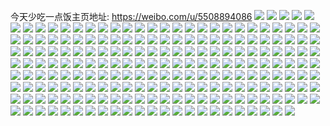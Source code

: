 今天少吃一点饭主页地址: https://weibo.com/u/5508894086 
![](https://wx4.sinaimg.cn/mw2000/0060OL0qgy1h8pbscto7lj30u0190n1u.jpg) 
![](https://wx4.sinaimg.cn/mw2000/0060OL0qgy1h8pbsd6j35j30u0190tik.jpg) 
![](https://wx4.sinaimg.cn/mw2000/0060OL0qgy1h8pbsdio2fj30u0190n4p.jpg) 
![](https://wx4.sinaimg.cn/mw2000/0060OL0qgy1h8pbsdv8yuj30u0190jvw.jpg) 
![](https://wx4.sinaimg.cn/mw2000/0060OL0qgy1h8pbse8eelj30u0190ahs.jpg) 
![](https://wx4.sinaimg.cn/mw2000/0060OL0qgy1h8pbscjf85j30u019049m.jpg) 
![](https://wx4.sinaimg.cn/mw2000/0060OL0qgy1h72valzrfsj30v60k2wfe.jpg) 
![](https://wx4.sinaimg.cn/mw2000/0060OL0qgy1h72van2ic3j30zo0k8aiv.jpg) 
![](https://wx4.sinaimg.cn/mw2000/0060OL0qgy1h72val9vmcj30uq0kbdgs.jpg) 
![](https://wx4.sinaimg.cn/mw2000/0060OL0qgy1h6unj6bzwvj32c0340u0x.jpg) 
![](https://wx4.sinaimg.cn/mw2000/0060OL0qgy1h6unjx4jdkj324u2mgx6p.jpg) 
![](https://wx4.sinaimg.cn/mw2000/0060OL0qgy1h6unjsr44fj31wu2g1hdv.jpg) 
![](https://wx4.sinaimg.cn/mw2000/0060OL0qgy1h6unj80s21j31yv2miqv6.jpg) 
![](https://wx4.sinaimg.cn/mw2000/0060OL0qgy1h6unjc8dchj321a2ri1l0.jpg) 
![](https://wx4.sinaimg.cn/mw2000/0060OL0qgy1h6unjfv0qej31j01v8e82.jpg) 
![](https://wx4.sinaimg.cn/mw2000/0060OL0qgy1h6unjj1qevj31zp2blkdc.jpg) 
![](https://wx4.sinaimg.cn/mw2000/0060OL0qgy1h6unjnjbbij32c0340hdt.jpg) 
![](https://wx4.sinaimg.cn/mw2000/0060OL0qgy1h6unk1pw6cj31j024bhdu.jpg) 
![](https://wx4.sinaimg.cn/mw2000/0060OL0qgy1h6r4ewpjt0j31kw23ukjl.jpg) 
![](https://wx4.sinaimg.cn/mw2000/0060OL0qgy1h6r4f03sq4j31kw23unpd.jpg) 
![](https://wx4.sinaimg.cn/mw2000/0060OL0qgy1h6r4f2bpa2j31kw23utdq.jpg) 
![](https://wx4.sinaimg.cn/mw2000/0060OL0qgy1h6r4f9cearj31kw23unpd.jpg) 
![](https://wx4.sinaimg.cn/mw2000/0060OL0qgy1h6r4f2vk1tj30zm0jlgno.jpg) 
![](https://wx4.sinaimg.cn/mw2000/0060OL0qgy1h6r4fc3i75j31kw23uhdt.jpg) 
![](https://wx4.sinaimg.cn/mw2000/0060OL0qgy1h6r4f6i59wj32c03404qq.jpg) 
![](https://wx4.sinaimg.cn/mw2000/0060OL0qgy1h6a0b1h5ulj31m125zkjm.jpg) 
![](https://wx4.sinaimg.cn/mw2000/0060OL0qgy1h6a0bce47uj31sc2dsh2f.jpg) 
![](https://wx4.sinaimg.cn/mw2000/0060OL0qgy1h6a0b6twiij31n8246dul.jpg) 
![](https://wx4.sinaimg.cn/mw2000/0060OL0qgy1h6a0bgwkyrj31sc28mu0y.jpg) 
![](https://wx4.sinaimg.cn/mw2000/0060OL0qgy1h6a0blwmrxj31sc24b7k1.jpg) 
![](https://wx4.sinaimg.cn/mw2000/0060OL0qgy1h6a0axoi9kj31sc2ds4eh.jpg) 
![](https://wx4.sinaimg.cn/mw2000/0060OL0qgy1h4reavctm0j32c02xekjn.jpg) 
![](https://wx4.sinaimg.cn/mw2000/0060OL0qgy1h4reaxo6raj321q2ftx6q.jpg) 
![](https://wx4.sinaimg.cn/mw2000/0060OL0qgy1h4reb0q6zkj32c02ugnpf.jpg) 
![](https://wx4.sinaimg.cn/mw2000/0060OL0qgy1h4reb3izqaj32502uonpf.jpg) 
![](https://wx4.sinaimg.cn/mw2000/0060OL0qgy1h3hexw9lk6j30zo1epu0x.jpg) 
![](https://wx4.sinaimg.cn/mw2000/0060OL0qgy1h1ba3o89mxj30oj0w1dol.jpg) 
![](https://wx4.sinaimg.cn/mw2000/0060OL0qgy1h1ba3oot82j30so14ktl4.jpg) 
![](https://wx4.sinaimg.cn/mw2000/0060OL0qgy1h02udgehioj32c0340e81.jpg) 
![](https://wx4.sinaimg.cn/mw2000/0060OL0qgy1h02uduyb3vj31sc2ds1k5.jpg) 
![](https://wx4.sinaimg.cn/mw2000/0060OL0qgy1gzhwp0pii1j31sc2dse1s.jpg) 
![](https://wx4.sinaimg.cn/mw2000/0060OL0qgy1gzhwp20al6j32cw2c04qp.jpg) 
![](https://wx4.sinaimg.cn/mw2000/0060OL0qgy1gzhwp02gf2j31sc2dsu0x.jpg) 
![](https://wx4.sinaimg.cn/mw2000/0060OL0qgy1gzhwp2gmuzj30wm16ywlw.jpg) 
![](https://wx4.sinaimg.cn/mw2000/0060OL0qgy1gylj47nlbnj31sc2dsb2a.jpg) 
![](https://wx4.sinaimg.cn/mw2000/0060OL0qgy1gylj48vq4jj31sc2ds7wi.jpg) 
![](https://wx4.sinaimg.cn/mw2000/0060OL0qgy1gylj4a399zj31sc2ds7wi.jpg) 
![](https://wx4.sinaimg.cn/mw2000/0060OL0qgy1gylj461c6wj31sc2dse82.jpg) 
![](https://wx4.sinaimg.cn/mw2000/0060OL0qgy1gy0rh388wij31ny292u0x.jpg) 
![](https://wx4.sinaimg.cn/mw2000/0060OL0qgy1gy0rh26bo2j31vj2uj7wi.jpg) 
![](https://wx4.sinaimg.cn/mw2000/0060OL0qgy1gy0rh0tmp2j31sc2ds4qq.jpg) 
![](https://wx4.sinaimg.cn/mw2000/0060OL0qgy1gy0rh445rfj31sc2dsu0x.jpg) 
![](https://wx4.sinaimg.cn/mw2000/0060OL0qgy1gx38h4zi8qj31sc2dsnpd.jpg) 
![](https://wx4.sinaimg.cn/mw2000/0060OL0qgy1gx38h5wtzjj31sc2dska2.jpg) 
![](https://wx4.sinaimg.cn/mw2000/0060OL0qgy1gx38h77tr2j31sc2dstvy.jpg) 
![](https://wx4.sinaimg.cn/mw2000/0060OL0qgy1gwhauf51ehj31sc2ds7wi.jpg) 
![](https://wx4.sinaimg.cn/mw2000/0060OL0qgy1gwhauh89ytj31kw258x6p.jpg) 
![](https://wx4.sinaimg.cn/mw2000/0060OL0qgy1gwhauj78sfj31sc2d0u0x.jpg) 
![](https://wx4.sinaimg.cn/mw2000/0060OL0qgy1gwhaunra0oj31sc27oqv5.jpg) 
![](https://wx4.sinaimg.cn/mw2000/0060OL0qgy1gwf2yfj70jj31sc2dsx6p.jpg) 
![](https://wx4.sinaimg.cn/mw2000/0060OL0qgy1gwf2yhrcgbj31sc2dsx6p.jpg) 
![](https://wx4.sinaimg.cn/mw2000/0060OL0qgy1gwf2ylyy85j31sc2ds1ky.jpg) 
![](https://wx4.sinaimg.cn/mw2000/0060OL0qgy1gwctdv24gvj30lu05w0tp.jpg) 
![](https://wx4.sinaimg.cn/mw2000/0060OL0qgy1gwctdupwm5j30mz09wdi3.jpg) 
![](https://wx4.sinaimg.cn/mw2000/0060OL0qgy1gwaclyhwl4j31sc2dsnpe.jpg) 
![](https://wx4.sinaimg.cn/mw2000/0060OL0qgy1gwacm53t7zj32c02zru0z.jpg) 
![](https://wx4.sinaimg.cn/mw2000/0060OL0qgy1gwacmcg4n1j32c0340b2c.jpg) 
![](https://wx4.sinaimg.cn/mw2000/0060OL0qgy1gwacmkksp3j32c0340npf.jpg) 
![](https://wx4.sinaimg.cn/mw2000/0060OL0qgy1gw978ve13aj32c03401ky.jpg) 
![](https://wx4.sinaimg.cn/mw2000/0060OL0qgy1gw978xeuw1j32c0340x6p.jpg) 
![](https://wx4.sinaimg.cn/mw2000/0060OL0qgy1gw9790f3oij32c03401ky.jpg) 
![](https://wx4.sinaimg.cn/mw2000/0060OL0qgy1gw5rqn00sdj31u71qt7wh.jpg) 
![](https://wx4.sinaimg.cn/mw2000/0060OL0qgy1gw5rqkzn1uj32c0340e82.jpg) 
![](https://wx4.sinaimg.cn/mw2000/0060OL0qgy1gw3h6f5mr1j32c0340x6p.jpg) 
![](https://wx4.sinaimg.cn/mw2000/0060OL0qgy1gw3h6cg9vsj30h50sjn2p.jpg) 
![](https://wx4.sinaimg.cn/mw2000/0060OL0qgy1gw3h6lhpfnj325x2vwhdv.jpg) 
![](https://wx4.sinaimg.cn/mw2000/0060OL0qgy1gw3h6s4fumj32c02ps4qs.jpg) 
![](https://wx4.sinaimg.cn/mw2000/0060OL0qgy1gw3h6xomq5j32c0340x6p.jpg) 
![](https://wx4.sinaimg.cn/mw2000/0060OL0qgy1gw3h6uqbrrj32c0340u0x.jpg) 
![](https://wx4.sinaimg.cn/mw2000/0060OL0qgy1gw3h72iew0j32c02askjl.jpg) 
![](https://wx4.sinaimg.cn/mw2000/0060OL0qgy1gw3h78x54ej32c03401ky.jpg) 
![](https://wx4.sinaimg.cn/mw2000/0060OL0qgy1gw3h7d7d4zj32c02odkjl.jpg) 
![](https://wx4.sinaimg.cn/mw2000/0060OL0qgy1gw2erqalyrj31sc2ds1ky.jpg) 
![](https://wx4.sinaimg.cn/mw2000/0060OL0qgy1gw2erroo6wj329v2owb2a.jpg) 
![](https://wx4.sinaimg.cn/mw2000/0060OL0qgy1gw2ervlhi2j32c03401l1.jpg) 
![](https://wx4.sinaimg.cn/mw2000/0060OL0qgy1gw2erx9veqj32c0340qv6.jpg) 
![](https://wx4.sinaimg.cn/mw2000/0060OL0qgy1gw2es90viyj33402c0kjm.jpg) 
![](https://wx4.sinaimg.cn/mw2000/0060OL0qgy1gw2erypqymj32bt2x3kjm.jpg) 
![](https://wx4.sinaimg.cn/mw2000/0060OL0qgy1gw2erzuaxsj32c02u51kx.jpg) 
![](https://wx4.sinaimg.cn/mw2000/0060OL0qgy1gw2es2sq3sj329a2otb2b.jpg) 
![](https://wx4.sinaimg.cn/mw2000/0060OL0qgy1gw2es3u3q5j32c0340b29.jpg) 
![](https://wx4.sinaimg.cn/mw2000/0060OL0qgy1gvyxrndevyj31401hctxa.jpg) 
![](https://wx4.sinaimg.cn/mw2000/0060OL0qgy1gvyxrptzgbj31sc2bukjl.jpg) 
![](https://wx4.sinaimg.cn/mw2000/0060OL0qgy1gvyxrm8ws2j31sc2dsnpd.jpg) 
![](https://wx4.sinaimg.cn/mw2000/0060OL0qgy1gvyxrr7shij31kw2dc1kx.jpg) 
![](https://wx4.sinaimg.cn/mw2000/0060OL0qgy1gvyxrtwtjjj322l2vl1ky.jpg) 
![](https://wx4.sinaimg.cn/mw2000/0060OL0qgy1gvyxrv74vpj31kw2dc4qp.jpg) 
![](https://wx4.sinaimg.cn/mw2000/0060OL0qgy1gvbn7766w9j61401hcnbe02.jpg) 
![](https://wx4.sinaimg.cn/mw2000/0060OL0qgy1gvbn785jq2j61401hctky02.jpg) 
![](https://wx4.sinaimg.cn/mw2000/0060OL0qgy1gv6xx2ol0yj62c03404qr02.jpg) 
![](https://wx4.sinaimg.cn/mw2000/0060OL0qgy1gv6xx5szgcj62c03404qr02.jpg) 
![](https://wx4.sinaimg.cn/mw2000/0060OL0qgy1gv5mryjehpj62c03404qq02.jpg) 
![](https://wx4.sinaimg.cn/mw2000/0060OL0qgy1gv5mrut7efj60u0140k0f02.jpg) 
![](https://wx4.sinaimg.cn/mw2000/0060OL0qgy1gufbkil4z5j61sc2dsx6p02.jpg) 
![](https://wx4.sinaimg.cn/mw2000/0060OL0qgy1gufbkgbqugj60u00u0gpu02.jpg) 
![](https://wx4.sinaimg.cn/mw2000/0060OL0qgy1gubu102xf2j609q09qq3m02.jpg) 
![](https://wx4.sinaimg.cn/mw2000/0060OL0qgy1gu2nzrh4b9j31sg271npd.jpg) 
![](https://wx4.sinaimg.cn/mw2000/0060OL0qgy1gu2nzw0tdkj31va1fdhdt.jpg) 
![](https://wx4.sinaimg.cn/mw2000/0060OL0qgy1gu2nzse471j31401hg4e2.jpg) 
![](https://wx4.sinaimg.cn/mw2000/0060OL0qgy1gu2nzuo85tj31ku1vhhdt.jpg) 
![](https://wx4.sinaimg.cn/mw2000/0060OL0qgy1gu2nzysrppj31ku24shdt.jpg) 
![](https://wx4.sinaimg.cn/mw2000/0060OL0qgy1gu2nzxfkgsj31kv209e81.jpg) 
![](https://wx4.sinaimg.cn/mw2000/0060OL0qgy1gu2o0esav3j31sc2dsu0x.jpg) 
![](https://wx4.sinaimg.cn/mw2000/0060OL0qgy1gu2o01ijidj32c03404qq.jpg) 
![](https://wx4.sinaimg.cn/mw2000/0060OL0qgy1gu2o08hjwzj32de1kwb2a.jpg) 
![](https://wx4.sinaimg.cn/mw2000/0060OL0qgy1gu2o0aww2tj33402c0hdv.jpg) 
![](https://wx4.sinaimg.cn/mw2000/0060OL0qgy1gu2o0gagluj32c0340npd.jpg) 
![](https://wx4.sinaimg.cn/mw2000/0060OL0qgy1gu2o044sh7j322o35eb2a.jpg) 
![](https://wx4.sinaimg.cn/mw2000/0060OL0qgy1gtl6bkuf5qj31sc2dsb29.jpg) 
![](https://wx4.sinaimg.cn/mw2000/0060OL0qgy1gths0p080gj31401hcds7.jpg) 
![](https://wx4.sinaimg.cn/mw2000/0060OL0qgy1gths0ph7wbj31401hc14o.jpg) 
![](https://wx4.sinaimg.cn/mw2000/0060OL0qgy1gt7io54kxuj31o01xsqv5.jpg) 
![](https://wx4.sinaimg.cn/mw2000/0060OL0qgy1gt7io23qa5j31sc2dskjl.jpg) 
![](https://wx4.sinaimg.cn/mw2000/0060OL0qgy1gt7io7e4h4j31o0280npd.jpg) 
![](https://wx4.sinaimg.cn/mw2000/0060OL0qgy1gt7io8ymuyj31o0280npd.jpg) 
![](https://wx4.sinaimg.cn/mw2000/0060OL0qgy1gt7ioabvk6j31o0280kjl.jpg) 
![](https://wx4.sinaimg.cn/mw2000/0060OL0qgy1gt7io0acryj31o0280e81.jpg) 
![](https://wx4.sinaimg.cn/mw2000/0060OL0qgy1gt1ot4w8yfj31o01x5x6p.jpg) 
![](https://wx4.sinaimg.cn/mw2000/0060OL0qgy1gt1ot61l12j31el1v44qp.jpg) 
![](https://wx4.sinaimg.cn/mw2000/0060OL0qgy1gt1oszsyauj31o01unb29.jpg) 
![](https://wx4.sinaimg.cn/mw2000/0060OL0qgy1gt1ot1t64ij31h521ve81.jpg) 
![](https://wx4.sinaimg.cn/mw2000/0060OL0qgy1gt1ot2ndnwj31g21q37wh.jpg) 
![](https://wx4.sinaimg.cn/mw2000/0060OL0qgy1gt1ot3njnfj31o01ycb29.jpg) 
![](https://wx4.sinaimg.cn/mw2000/0060OL0qgy1gsit5dldgxj31sc2dsavg.jpg) 
![](https://wx4.sinaimg.cn/mw2000/0060OL0qgy1gsit7ojwnnj30j60iaab3.jpg) 
![](https://wx4.sinaimg.cn/mw2000/0060OL0qgy1gs8g399mpdj32c03407wi.jpg) 
![](https://wx4.sinaimg.cn/mw2000/0060OL0qgy1gs8g3caitrj33402c04qp.jpg) 
![](https://wx4.sinaimg.cn/mw2000/0060OL0qgy1gs8g56ixntj32c0340he3.jpg) 
![](https://wx4.sinaimg.cn/mw2000/0060OL0qgy1gs8g35i44wj32c03404qq.jpg) 
![](https://wx4.sinaimg.cn/mw2000/0060OL0qgy1gs8g3tggz2j32c0340npe.jpg) 
![](https://wx4.sinaimg.cn/mw2000/0060OL0qgy1gs8g3xm18zj32c03401kz.jpg) 
![](https://wx4.sinaimg.cn/mw2000/0060OL0qgy1gs1z53v3b6j31sc2dsb29.jpg) 
![](https://wx4.sinaimg.cn/mw2000/0060OL0qgy1gs1z59twxyj32c03404qq.jpg) 
![](https://wx4.sinaimg.cn/mw2000/0060OL0qgy1grp7o22y2ej32c0340npn.jpg) 
![](https://wx4.sinaimg.cn/mw2000/0060OL0qgy1grp7odfnnej32652s17wq.jpg) 
![](https://wx4.sinaimg.cn/mw2000/0060OL0qgy1grp7ol7xyxj32222qru12.jpg) 
![](https://wx4.sinaimg.cn/mw2000/0060OL0qgy1grp7oskovxj31sc2ds7wm.jpg) 
![](https://wx4.sinaimg.cn/mw2000/0060OL0qgy1grp7p0r4v0j31sc2dskjq.jpg) 
![](https://wx4.sinaimg.cn/mw2000/0060OL0qgy1grp7p8oezwj324v2uhx6t.jpg) 
![](https://wx4.sinaimg.cn/mw2000/0060OL0qgy1grp7plcr2aj33402c0e8c.jpg) 
![](https://wx4.sinaimg.cn/mw2000/0060OL0qgy1grp7psffkrj324v2uhkjp.jpg) 
![](https://wx4.sinaimg.cn/mw2000/0060OL0qgy1grp7pyip78j33402c0hdv.jpg) 
![](https://wx4.sinaimg.cn/mw2000/0060OL0qgy1grp7no9vhlj334022x7wi.jpg) 
![](https://wx4.sinaimg.cn/mw2000/0060OL0qgy1gri8inmrijj32c0340b2c.jpg) 
![](https://wx4.sinaimg.cn/mw2000/0060OL0qgy1gri8kkdd30j33402c0b29.jpg) 
![](https://wx4.sinaimg.cn/mw2000/0060OL0qgy1gri8iu1ymdj62c0340qv802.jpg) 
![](https://wx4.sinaimg.cn/mw2000/0060OL0qgy1gri8ixav40j32c0340u0y.jpg) 
![](https://wx4.sinaimg.cn/mw2000/0060OL0qgy1gri8jg3zonj32c0340kjs.jpg) 
![](https://wx4.sinaimg.cn/mw2000/0060OL0qgy1gri8if6faej32c0340qv5.jpg) 
![](https://wx4.sinaimg.cn/mw2000/0060OL0qgy1gri8jonk5pj32c0340hdt.jpg) 
![](https://wx4.sinaimg.cn/mw2000/0060OL0qgy1gri8kcy3rsj32c0340kjm.jpg) 
![](https://wx4.sinaimg.cn/mw2000/0060OL0qgy1gri8k6wtz8j32c0340hdv.jpg) 
![](https://wx4.sinaimg.cn/mw2000/0060OL0qgy1gra6r07ic9j31sc2dshdu.jpg) 
![](https://wx4.sinaimg.cn/mw2000/0060OL0qgy1gra6r0vw8vj30j60j675h.jpg) 
![](https://wx4.sinaimg.cn/mw2000/0060OL0qgy1gqrlhutqmgj31kw2dc4qs.jpg) 
![](https://wx4.sinaimg.cn/mw2000/0060OL0qgy1gqrlhrqfl8j31kw2dce85.jpg) 
![](https://wx4.sinaimg.cn/mw2000/0060OL0qgy1gqrlhyhutvj32dc1kwx6s.jpg) 
![](https://wx4.sinaimg.cn/mw2000/0060OL0qgy1gq5bs6ew41j32c0340npe.jpg) 
![](https://wx4.sinaimg.cn/mw2000/0060OL0qgy1gq5bsauc32j328h2zbnpk.jpg) 
![](https://wx4.sinaimg.cn/mw2000/0060OL0qgy1gq5bsdau15j32c0340npe.jpg) 
![](https://wx4.sinaimg.cn/mw2000/0060OL0qgy1gq5bsfrjhzj32c0340hdv.jpg) 
![](https://wx4.sinaimg.cn/mw2000/0060OL0qgy1gq5bs3vpjmj32c0340qv7.jpg) 
![](https://wx4.sinaimg.cn/mw2000/0060OL0qgy1gq5bshwdsqj32c0340b2a.jpg) 
![](https://wx4.sinaimg.cn/mw2000/0060OL0qgy1gq5bsod3p3j333z27gnpl.jpg) 
![](https://wx4.sinaimg.cn/mw2000/0060OL0qgy1gq5bswlapej32c02sde8c.jpg) 
![](https://wx4.sinaimg.cn/mw2000/0060OL0qgy1gq5bt3fkvxj33402c0qvf.jpg) 
![](https://wx4.sinaimg.cn/mw2000/0060OL0qgy1gpnucawgsyj30c80c7myh.jpg) 
![](https://wx4.sinaimg.cn/mw2000/0060OL0qgy1gpn703dftcj31sc1yf7wh.jpg) 
![](https://wx4.sinaimg.cn/mw2000/0060OL0qgy1gpn7062ij8j31sc2ds1ky.jpg) 
![](https://wx4.sinaimg.cn/mw2000/0060OL0qgy1gpn70ad7tlj32c0340e84.jpg) 
![](https://wx4.sinaimg.cn/mw2000/0060OL0qgy1gpn70d8ce4j32c0340x6q.jpg) 
![](https://wx4.sinaimg.cn/mw2000/0060OL0qgy1gpn70eylqcj32c03407wi.jpg) 
![](https://wx4.sinaimg.cn/mw2000/0060OL0qgy1gpn70o9nwrj32c03407wx.jpg) 
![](https://wx4.sinaimg.cn/mw2000/0060OL0qgy1gpn70xlmv4j32c0340e89.jpg) 
![](https://wx4.sinaimg.cn/mw2000/0060OL0qgy1gpn71888fmj31zq340kjq.jpg) 
![](https://wx4.sinaimg.cn/mw2000/0060OL0qgy1gpn71g21gij32c03407wq.jpg) 
![](https://wx4.sinaimg.cn/mw2000/0060OL0qgy1gpepz4tz5gj31o01o07wh.jpg) 
![](https://wx4.sinaimg.cn/mw2000/0060OL0qgy1gpepz5ujduj31o01o04qp.jpg) 
![](https://wx4.sinaimg.cn/mw2000/0060OL0qgy1gpepz35cx2j31o01o07wh.jpg) 
![](https://wx4.sinaimg.cn/mw2000/0060OL0qgy1gpepz6vpnpj31o01o07wh.jpg) 
![](https://wx4.sinaimg.cn/mw2000/0060OL0qgy1gpepz7rk0lj31o01o01kx.jpg) 
![](https://wx4.sinaimg.cn/mw2000/0060OL0qgy1gpeq01bwmvj30go0g4abb.jpg) 
![](https://wx4.sinaimg.cn/mw2000/0060OL0qgy1gp2cn4p0k8j31sc2dse81.jpg) 
![](https://wx4.sinaimg.cn/mw2000/0060OL0qgy1gp2cn6frakj31sc2dshdt.jpg) 
![](https://wx4.sinaimg.cn/mw2000/0060OL0qgy1gp2cncxkhpj32c03404qr.jpg) 
![](https://wx4.sinaimg.cn/mw2000/0060OL0qgy1gp2cne05qfj31400u0grr.jpg) 
![](https://wx4.sinaimg.cn/mw2000/0060OL0qgy1gp2cnflb89j32c03407wi.jpg) 
![](https://wx4.sinaimg.cn/mw2000/0060OL0qgy1gp2cnis6elj32c0340e82.jpg) 
![](https://wx4.sinaimg.cn/mw2000/0060OL0qgy1go9fusquw3j33402c0b2a.jpg) 
![](https://wx4.sinaimg.cn/mw2000/0060OL0qgy1go9fuwnhqtj33402c07wi.jpg) 
![](https://wx4.sinaimg.cn/mw2000/0060OL0qgy1go9fuzfkaqj33402c0qv5.jpg) 
![](https://wx4.sinaimg.cn/mw2000/0060OL0qly1gmixgqow27j30u0140tjg.jpg) 
![](https://wx4.sinaimg.cn/mw2000/0060OL0qly1gmixgr4n0tj30u01407da.jpg) 
